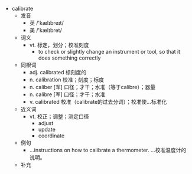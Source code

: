 - calibrate
  - 发音
    - 英 /'kælɪbreɪt/
    - 美 /'kælɪbret/
  - 词义
    - vt. 标定，划分；校准刻度
      - to check or slightly change an instrument or tool, so that it does something correctly
  - 同根词
    - adj. calibrated 标刻度的
    - n. calibration 校准；刻度；标度
    - n. caliber [军] 口径；才干；水准（等于calibre）；器量
    - n. calibre [军] 口径；才干；水准
    - v. calibrated 校准（calibrate的过去分词）；校准使...标准化
  - 近义词
    - vt. 校正；调整；测定口径
      - adjust
      - update
      - coordinate
  - 例句
    - ...instructions on how to calibrate a thermometer. …校准温度计的说明。
  - 补充